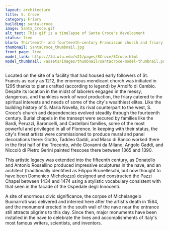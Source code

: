 ```yaml
---
layout: architecture
title: S. Croce
category: Friary
building: santa-croce
image: Santa_Croce.gif
alt_text: This gif is a timelapse of Santa Croce's development
status: live
blurb: Thirteenth- and fourteenth-century Franciscan church and friary
thumbnail: SantaCroce_thumbnail.jpg
front_page: live
model_link: https://3d.wlu.edu/v21/pages/SCroce/SCroce.html
model_thumbnail: /assets/images/thumbnail/santacroce-model-thumbnail.png
---
```


Located on the site of a facility that had housed early followers of St. Francis as early as 1212, the enormous mendicant church was initiated in 1295 thanks to plans crafted (according to legend) by Arnolfo di Cambio. Despite its location in the midst of laborers engaged in the messy, dangerous, and thankless work of wool production, the friary catered to the spiritual interests and needs of some of the city's wealthiest elites. Like the building history of S. Maria Novella, its rival counterpart to the west, S. Croce's church and dependencies evolved steadily through the fourteenth century. Burial chapels in the transept were secured by families like the Bardi, Peruzzi, Baroncelli, and Castellani families, some of the most powerful and privileged in all of Florence. In keeping with their status, the city's finest artists were commissioned to produce mural and panel decorations there: Giotto, Taddeo Gaddi, and Maso di Banco worked there in the first half of the Trecento, while Giovanni da Milano, Angolo Gaddi, and Niccolò di Pietro Gerini painted frescoes there between 1365 and 1390.


This artistic legacy was extended into the fifteenth century, as Donatello and Antonio Rossellino produced impressive sculptures in the nave, and an architect (traditionally identified as Filippo Brunelleschi, but now thought to have been Domenico Michelozzo) designed and constructed the Pazzi Chapel between 1434 and 1474 using a stylistic vocabulary consistent with that seen in the facade of the Ospedale degli Innocenti.


A site of enormous civic significance, the corpse of Michelangelo Buonarroti was delivered and interred here after the artist's death in 1564, and the monument erected in the south wall of the nave near the entrance still attracts pilgrims to this day. Since then, major monuments have been installed in the nave to celebrate the lives and accomplishments of Italy's most famous writers, scientists, and inventors.

